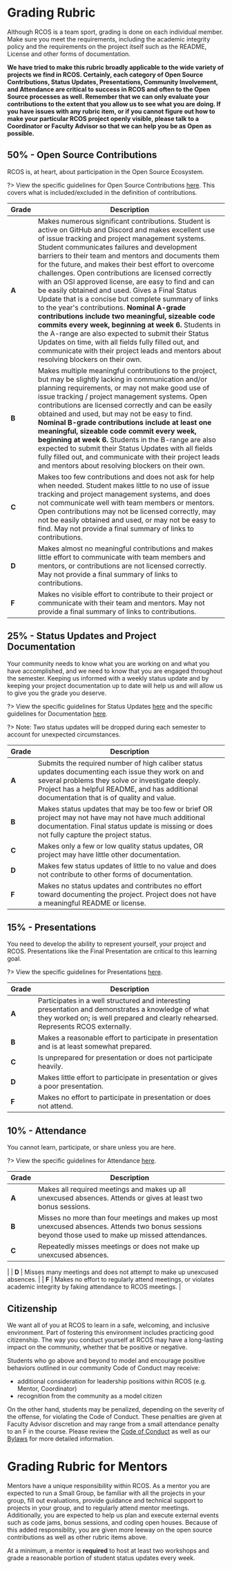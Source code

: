 # Grading Rubric

Although RCOS is a team sport, grading is done on each individual member.
Make sure you meet the requirements, including the academic integrity policy and the requirements on the project itself such as the README, License and other forms of documentation.

**We have tried to make this rubric broadly applicable to the wide variety of projects we find in RCOS.
Certainly, each category of Open Source Contributions, Status Updates, Presentations, Community Involvement, and Attendance are critical to success in RCOS and often to the Open Source processes as well.
Remember that we can only evaluate your contributions to the extent that you allow us to see what you are doing.
If you have issues with any rubric item, or if you cannot figure out how to make your particular RCOS project openly visible, please talk to a Coordinator or Faculty Advisor so that we can help you be as Open as possible.**

## 50% - Open Source Contributions

RCOS is, at heart, about participation in the Open Source Ecosystem.

?> View the specific guidelines for Open Source Contributions [here](grading/contributions). This covers what is included/excluded in the definition of contributions.

| Grade | Description                                                                                                                                                                                                                                                                                                                                                                                                                                                                                                                                                                |
| ----- | -------------------------------------------------------------------------------------------------------------------------------------------------------------------------------------------------------------------------------------------------------------------------------------------------------------------------------------------------------------------------------------------------------------------------------------------------------------------------------------------------------------------------------------------------------------------------- |
| **A** | Makes numerous significant contributions. Student is active on GitHub and Discord and makes excellent use of issue tracking and project management systems. Student communicates failures and development barriers to their team and mentors and documents them for the future, and makes their best effort to overcome challenges. Open contributions are licensed correctly with an OSI approved license, are easy to find and can be easily obtained and used. Gives a Final Status Update that is a concise but complete summary of links to the year's contributions.  **Nominal A-grade contributions include two meaningful, sizeable code commits every week, beginning at week 6.**  Students in the A-range are also expected to submit their Status Updates on time, with all fields fully filled out, and communicate with their project leads and mentors about resolving blockers on their own.  |
| **B** | Makes multiple meaningful contributions to the project, but may be slightly lacking in communication and/or planning requirements, or may not make good use of issue tracking / project management systems. Open contributions are licensed correctly and can be easily obtained and used, but may not be easy to find.  **Nominal B-grade contributions include at least one meaningful, sizeable code commit every week, beginning at week 6.**  Students in the B-range are also expected to submit their Status Updates with all fields fully filled out, and communicate with their project leads and mentors about resolving blockers on their own.  |
| **C** | Makes too few contributions and does not ask for help when needed. Student makes little to no use of issue tracking and project management systems, and does not communicate well with team members or mentors. Open contributions may not be licensed correctly, may not be easily obtained and used, or may not be easy to find. May not provide a final summary of links to contributions.  |
| **D** | Makes almost no meaningful contributions and makes little effort to communicate with team members and mentors, or contributions are not licensed correctly. May not provide a final summary of links to contributions.                                                                                                                                                                                                                                                                                                                                                     |
| **F** | Makes no visible effort to contribute to their project or communicate with their team and mentors. May not provide a final summary of links to contributions.                                                                                                                                                                                                                                                                                                                                                                                                              |

## 25% - Status Updates and Project Documentation

Your community needs to know what you are working on and what you have accomplished, and we need to know that you are engaged throughout the semester.
Keeping us informed with a weekly status update and by keeping your project documentation up to date will help us and will allow us to give you the grade you deserve.

?> View the specific guidelines for Status Updates [here](grading/status_updates) and the specific guidelines for Documentation [here](grading/documentation).

?> Note: Two status updates will be dropped during each semester to account for unexpected circumstances.

| Grade | Description                                                                                                                                                                                                                                        |
| ----- | -------------------------------------------------------------------------------------------------------------------------------------------------------------------------------------------------------------------------------------------------- |
| **A** | Submits the required number of high caliber status updates documenting each issue they work on and several problems they solve or investigate deeply. Project has a helpful README, and has additional documentation that is of quality and value. |
| **B** | Makes status updates that may be too few or brief OR project may not have may not have much additional documentation. Final status update is missing or does not fully capture the project status.                                                 |
| **C** | Makes only a few or low quality status updates, OR project may have little other documentation.                                                                                                                                                    |
| **D** | Makes few status updates of little to no value and does not contribute to other forms of documentation.                                                                                                                                            |
| **F** | Makes no status updates and contributes no effort toward documenting the project. Project does not have a meaningful README or license.                                                                                                            |

## 15% - Presentations

You need to develop the ability to represent yourself, your project and RCOS.
Presentations like the Final Presentation are critical to this learning goal.

?> View the specific guidelines for Presentations [here](grading/presentations).

| Grade | Description                                                                                                                                                                             |
| ----- | --------------------------------------------------------------------------------------------------------------------------------------------------------------------------------------- |
| **A** | Participates in a well structured and interesting presentation and demonstrates a knowledge of what they worked on; is well prepared and clearly rehearsed. Represents RCOS externally. |
| **B** | Makes a reasonable effort to participate in presentation and is at least somewhat prepared.                                                                                             |
| **C** | Is unprepared for presentation or does not participate heavily.                                                                         |
| **D** | Makes little effort to participate in presentation or gives a poor presentation.                                                       |
| **F** | Makes no effort to participate in presentation or does not attend.                                                                     |

## 10% - Attendance

You cannot learn, participate, or share unless you are here.

?> View the specific guidelines for Attendance [here](grading/attendance).

| Grade | Description                                                                                                                                        |
| ----- | -------------------------------------------------------------------------------------------------------------------------------------------------- |
| **A** | Makes all required meetings and makes up all unexcused absences. Attends or gives at least two bonus sessions.                                      |
| **B** | Misses no more than four meetings and makes up most unexcused absences. Attends two bonus sessions beyond those used to make up missed attendances. |
| **C** | Repeatedly misses meetings or does not make up unexcused absences.
|
| **D** | Misses many meetings and does not attempt to make up unexcused absences.                                                               |
| **F** | Makes no effort to regularly attend meetings, or violates academic integrity by faking attendance to RCOS meetings.                     |

## Citizenship

We want all of you at RCOS to learn in a safe, welcoming, and inclusive environment.
Part of fostering this environment includes practicing good citizenship.
The way you conduct yourself at RCOS may have a long-lasting impact on the community, whether that be positive or negative.

Students who go above and beyond to model and encourage positive behaviors outlined in our community Code of Conduct may receive:

- additional consideration for leadership positions within RCOS (e.g. Mentor, Coordinator)
- recognition from the community as a model citizen

On the other hand, students may be penalized, depending on the severity of the offense, for violating the Code of Conduct.
These penalties are given at Faculty Advisor discretion and may range from a small attendance penalty to an F in the course.
Please review the [Code of Conduct](community/CODE_OF_CONDUCT.md) as well as our [Bylaws](community/bylaws.md) for more detailed information.

# Grading Rubric for Mentors

Mentors have a unique responsibility within RCOS. As a mentor you are
expected to run a Small Group, be familiar with all the projects in your
group, fill out evaluations, provide guidance and technical support to
projects in your group, and to regularly attend mentor meetings. Additionally, you
are expected to help us plan and execute external events such as code jams,
bonus sessions, and coding open houses. Because of this added
responsiblity, you are given more leeway on the open source contributions as
well as other rubric items above.

At a minimum, a mentor is **required** to host at least two workshops and grade a reasonable portion of student status updates every week.
